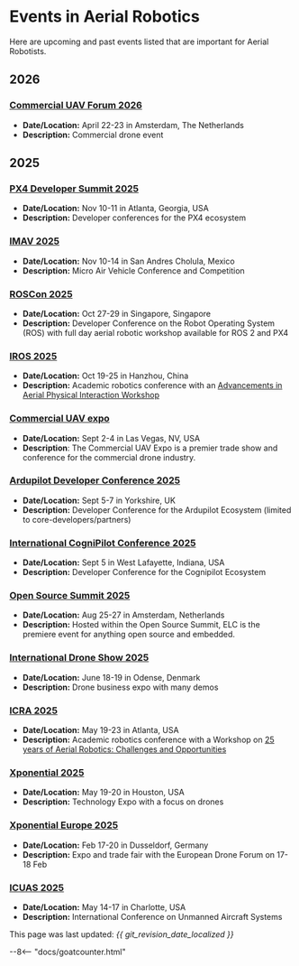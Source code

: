 # Events in Aerial Robotics

Here are upcoming and past events listed that are important for Aerial Robotists.

## 2026

### [Commercial UAV Forum 2026](https://www.forumuav.com/)
* **Date/Location:** April 22-23 in Amsterdam, The Netherlands
* **Description:** Commercial drone event

## 2025

### [PX4 Developer Summit 2025](https://events.linuxfoundation.org/px4-developer-summit/)
* **Date/Location:** Nov 10-11 in Atlanta, Georgia, USA
* **Description:** Developer conferences for the PX4 ecosystem

### [IMAV 2025](https://femexrobotica.org/imav2025/)
* **Date/Location:** Nov 10-14 in San Andres Cholula, Mexico
* **Description:** Micro Air Vehicle Conference and Competition

### [ROSCon 2025](https://roscon.ros.org/2025/)
* **Date/Location:** Oct 27-29 in Singapore, Singapore
* **Description:** Developer Conference on the Robot Operating System (ROS) with full day aerial robotic workshop available for ROS 2 and PX4

### [IROS 2025](http://www.iros25.org/)
* **Date/Location:** Oct 19-25 in Hanzhou, China
* **Description:** Academic robotics conference with an [Advancements in Aerial Physical Interaction Workshop](https://sites.google.com/view/iros2025-aerialrobot-workshop/home)

### [Commercial UAV expo](https://www.expouav.com/)
* **Date/Location:** Sept 2-4 in Las Vegas, NV, USA
* **Description**: The Commercial UAV Expo is a premier trade show and conference for the commercial drone industry.

### [Ardupilot Developer Conference 2025](https://discuss.ardupilot.org/t/ardupilot-developer-conference-2025-september-5th-7th-in-yorkshire-uk/128501)
* **Date/Location:** Sept 5-7 in Yorkshire, UK
* **Description:** Developer Conference for the Ardupilot Ecosystem (limited to core-developers/partners)

### [International CogniPilot Conference 2025](https://www.eventbrite.com/e/cognipilot-conference-and-ros-midwest-meetup-tickets-1376420925039?aff=oddtdtcreator)
* **Date/Location:** Sept 5 in  West Lafayette, Indiana, USA
* **Description:** Developer Conference for the Cognipilot Ecosystem

### [Open Source Summit 2025](https://events.linuxfoundation.org/open-source-summit-europe/)
* **Date/Location:** Aug 25-27 in Amsterdam, Netherlands
* **Description:** Hosted within the Open Source Summit, ELC is the premiere event for anything open source and embedded.

### [International Drone Show 2025](https://internationaldroneshow.com/)
* **Date/Location:** June 18-19 in Odense, Denmark
* **Description:** Drone business expo with many demos

### [ICRA 2025](https://2025.ieee-icra.org/)
* **Date/Location:** May 19-23 in Atlanta, USA
* **Description:** Academic robotics conference with a Workshop on [25 years of Aerial Robotics: Challenges and Opportunities](https://aerial-robotics-workshop-icra.com/)

### [Xponential 2025](https://xponential.org/)
* **Date/Location:** May 19-20 in Houston, USA
* **Description:** Technology Expo with a focus on drones

### [Xponential Europe 2025](https://www.xponential-europe.com/)
* **Date/Location:** Feb 17-20 in Dusseldorf, Germany
* **Description:** Expo and trade fair with the European Drone Forum on 17-18 Feb

### [ICUAS 2025](https://uasconferences.com/2025_icuas/)
* **Date/Location:** May 14-17 in Charlotte, USA
* **Description:** International Conference on Unmanned Aircraft Systems



This page was last updated: *{{ git_revision_date_localized }}*

--8<-- "docs/goatcounter.html"
